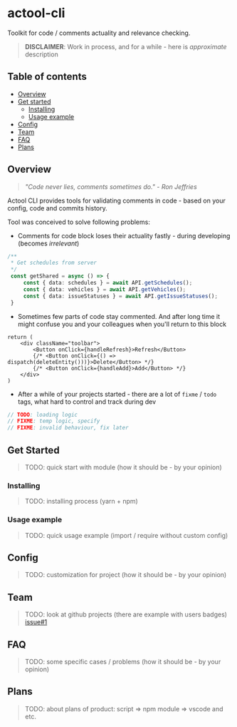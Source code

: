 # actool-cli
Toolkit for code / comments actuality and relevance checking.

> **DISCLAIMER**: Work in process, and for a while - here is *approximate* description

## Table of contents

<!--ts-->
   * [Overview](#overview)
   * [Get started](#get-started)
      * [Installing](#installing)
      * [Usage example](#usage-example)
   * [Config](#config)
   * [Team](#team)
   * [FAQ](#faq)
   * [Plans](#plans)
<!--te-->

## Overview
> *"Code never lies, comments sometimes do." - Ron Jeffries*

Actool CLI provides tools for validating comments in code - based on your config, code and commits history.

Tool was conceived to solve following problems:
- Comments for code block loses their actuality fastly - during developing (becomes *irrelevant*)
```ts
/**
 * Get schedules from server
 */
 const getShared = async () => {
     const { data: schedules } = await API.getSchedules();
     const { data: vehicles } = await API.getVehicles();
     const { data: issueStatuses } = await API.getIssueStatuses();
 }
```
- Sometimes few parts of code stay commented. And after long time it might confuse you and your colleagues when you'll return to this block
```tsx
return (
    <div className="toolbar">
        <Button onClick={handleRefresh}>Refresh</Button>
        {/* <Button onClick={() => dispatch(deleteEntity()))}>Delete</Button> */}
        {/* <Button onClick={handleAdd}>Add</Button> */}
    </div>
)
```
- After a while of your projects started - there are a lot of `fixme` / `todo` tags, what hard to control and track during dev
```ts
// TODO: loading logic
// FIXME: temp logic, specify
// FIXME: invalid behaviour, fix later
```

## Get Started
> TODO: quick start with module (how it should be - by your opinion)

### Installing
> TODO: installing process (yarn + npm)

### Usage example
> TODO: quick usage example (import / require without custom config)

## Config
> TODO: customization for project (how it should be - by your opinion)

## Team
> TODO: look at github projects (there are example with users badges) [issue#1](https://github.com/martis-git/actool-cli/issues/1)

## FAQ
> TODO: some specific cases / problems (how it should be - by your opinion)

## Plans
> TODO: about plans of product: script => npm module => vscode and etc.
